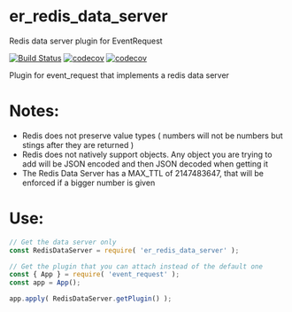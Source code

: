 # er_redis_data_server
Redis data server plugin for EventRequest

[![Build Status](https://travis-ci.com/Michaelpalacce/er_redis_data_server.svg?branch=master)](https://travis-ci.com/Michaelpalacce/er_redis_data_server) [![codecov](https://codecov.io/gh/Michaelpalacce/er_redis_data_server/branch/master/graph/badge.svg)](https://codecov.io/gh/Michaelpalacce/er_redis_data_server) [![codecov](https://codecov.io/gh/Michaelpalacce/er_redis_data_server/branch/master/graph/badge.svg)](https://codecov.io/gh/Michaelpalacce/er_redis_data_server) 


Plugin for event_request that implements a redis data server

# Notes:
- Redis does not preserve value types ( numbers will not be numbers but stings after they are returned )
- Redis does not natively support objects. Any object you are trying to add will be JSON encoded and then JSON decoded when getting it
- The Redis Data Server has a MAX_TTL of 2147483647, that will be enforced if a bigger number is given

# Use:
~~~javascript
// Get the data server only
const RedisDataServer = require( 'er_redis_data_server' );

// Get the plugin that you can attach instead of the default one
const { App } = require( 'event_request' );
const app = App();

app.apply( RedisDataServer.getPlugin() );
~~~

